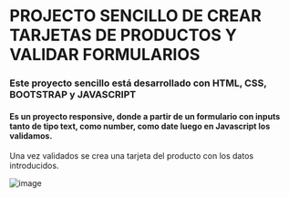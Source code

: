 # PROJECTO SENCILLO DE CREAR TARJETAS DE PRODUCTOS Y VALIDAR FORMULARIOS

### Este proyecto sencillo está desarrollado con HTML, CSS, BOOTSTRAP y JAVASCRIPT

#### Es un proyecto responsive, donde a partir de un formulario con inputs tanto de tipo text, como number, como date luego en Javascript los validamos.
Una vez validados se crea una tarjeta del producto con los datos introducidos.

![image](https://github.com/user-attachments/assets/9d633a13-b93d-430d-9987-88da0934f609)
